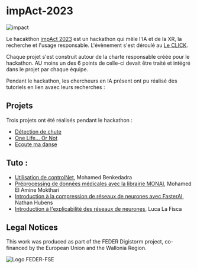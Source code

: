 # impAct-2023
![impact](https://github.com/CLICKBE/impAct-2023/assets/2494294/7d1da12f-2960-4131-ae5f-c9e7c18c59cd)

Le hacakthon [impAct 2023](https://le-click.be/impact/) est un hackathon qui mêle l'IA et de la XR, la recherche et l'usage responsable.
L'évènement s'est déroulé au [Le CLICK](https://le-click.be/). 

Chaque projet s'est construit autour de la charte responsable créée pour le hackathon. AU moins un des 6 points de celle-ci devait être traité et intégré dans le projet par chaque équipe.

Pendant le hackathon, les chercheurs en IA présent ont pu réalisé des tutoriels en lien avaec leurs recherches : 

## Projets
Trois projets ont été réalisés pendant le hackathon :

- [Détection de chute](https://github.com/CLICKBE/falling_detection)
- [One Life... Or Not](https://github.com/CLICKBE/OLON_durability_scoring_system)
- [Ecoute ma danse](https://github.com/CLICKBE/EcouteMaDanse)

## Tuto : 

- [Utilisation de controlNet](https://colab.research.google.com/drive/1S-iK_cf84kz1Mdxrb4ojGrVpgZtdW420#scrollTo=zJdvY4mcp-90), Mohamed Benkedadra
- [Préprocessing de données médicales avec la librairie MONAI](https://github.com/amine0110/impact), Mohamed El Amine Mokthari
- [Introduction à la compression de réseaux de neurones avec FasterAI](https://nathanhubens.github.io/fasterai/quickstart.html), Nathan Hubens
- [Introduction à l'explicabilité des réseaux de neurones](https://github.com/LucaLaFisca/Human-Centered-xAI), Luca La Fisca


## Legal Notices
This work was produced as part of the FEDER Digistorm project, co-financed by the European Union and the Wallonia Region.

![Logo FEDER-FSE](https://www.enmieux.be/sites/default/files/assets/media-files/signatures/vignette_FEDER%2Bwallonie.png)


